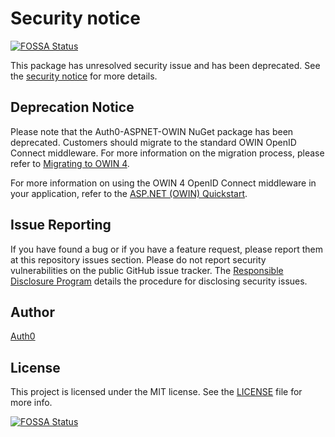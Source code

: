 # Security notice
[![FOSSA Status](https://app.fossa.com/api/projects/git%2Bgithub.com%2Fauth0%2Fauth0-aspnet-owin.svg?type=shield)](https://app.fossa.com/projects/git%2Bgithub.com%2Fauth0%2Fauth0-aspnet-owin?ref=badge_shield)


This package has unresolved security issue and has been deprecated. See the [security notice](SECURITY-NOTICE.md) for more details.

## Deprecation Notice

Please note that the Auth0-ASPNET-OWIN NuGet package has been deprecated. Customers should migrate to the standard OWIN OpenID Connect middleware. For more information on the migration process, please refer to [Migrating to OWIN 4](https://auth0.com/docs/quickstart/webapp/aspnet-owin/04-migrating). 

For more information on using the OWIN 4 OpenID Connect middleware in your application, refer to the [ASP.NET (OWIN) Quickstart](https://auth0.com/docs/quickstart/webapp/aspnet-owin).

## Issue Reporting

If you have found a bug or if you have a feature request, please report them at this repository issues section. Please do not report security vulnerabilities on the public GitHub issue tracker. The [Responsible Disclosure Program](https://auth0.com/whitehat) details the procedure for disclosing security issues.

## Author

[Auth0](auth0.com)

## License

This project is licensed under the MIT license. See the [LICENSE](LICENSE) file for more info.


[![FOSSA Status](https://app.fossa.com/api/projects/git%2Bgithub.com%2Fauth0%2Fauth0-aspnet-owin.svg?type=large)](https://app.fossa.com/projects/git%2Bgithub.com%2Fauth0%2Fauth0-aspnet-owin?ref=badge_large)